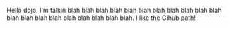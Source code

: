 Hello dojo, I'm talkin blah blah blah blah blah blah blah blah blah blah blah blah blah blah blah blah blah blah blah blah.
I like the Gihub path!
